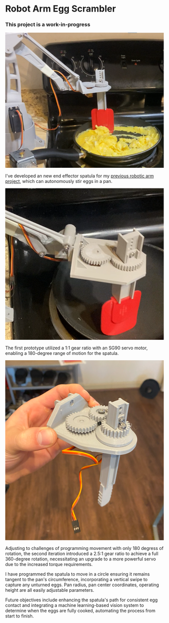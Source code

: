 # Robot Arm Egg Scrambler

### This project is a work-in-progress

![Robot Arm](RoboChef.png)


I've developed an new end effector spatula for my [previous robotic arm project](https://github.com/lujan002/EEZYbotARM-Mk2-Robot-Arm-PS4-Control), which can autonomously stir eggs in a pan. 

![Gears v1](gears_v1.png)

The first prototype utilized a 1:1 gear ratio with an SG90 servo motor, enabling a 180-degree range of motion for the spatula.

![Gears v2](gears_v2.png)

Adjusting to challenges of programming movement with only 180 degress of rotation, the second iteration introduced a 2.5:1 gear ratio to achieve a full 360-degree rotation, necessitating an upgrade to a more powerful servo due to the increased torque requirements.

I have programmed the spatula to move in a circle ensuring it remains tangent to the pan's circumference, incorporating a vertical swipe to capture any unturned eggs. Pan radius, pan center coordinates, operating height are all easily adjustable parameters. 

Future objectives include enhancing the spatula's path for consistent egg contact and integrating a machine learning-based vision system to determine when the eggs are fully cooked, automating the process from start to finish.